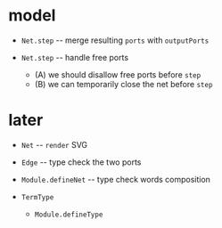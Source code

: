 # model

- `Net.step` -- merge resulting `ports` with `outputPorts`

- `Net.step` -- handle free ports

  - (A) we should disallow free ports before `step`
  - (B) we can temporarily close the net before `step`

# later

- `Net` -- `render` SVG

- `Edge` -- type check the two ports
- `Module.defineNet` -- type check words composition

- `TermType`
  - `Module.defineType`
